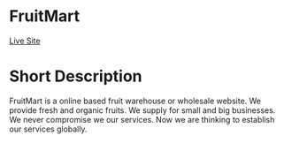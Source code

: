 # FruitMart

[Live Site]("")

# Short Description

FruitMart is a online based fruit warehouse or wholesale website. We provide fresh and organic fruits. We supply for small and big businesses. We never compromise we our services. Now we are thinking to establish our services globally.

